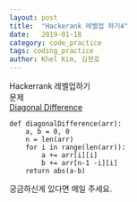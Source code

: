 ```yaml
---
layout: post
title:  "Hackerank 레벨업 하기4"
date:   2019-01-18
category: code_practice
tags: coding_practice
author: Khel Kim, 김현호
---
```

Hackerrank 레벨업하기  
문제  
[Diagonal Difference](https://www.hackerrank.com/challenges/diagonal-difference/problem)

~~~
def diagonalDifference(arr):
    a, b = 0, 0
    n = len(arr)
    for i in range(len(arr)):
        a += arr[i][i]
        b += arr[n-1 -i][i]
    return abs(a-b)
~~~

궁금하신게 있다면 메일 주세요.

